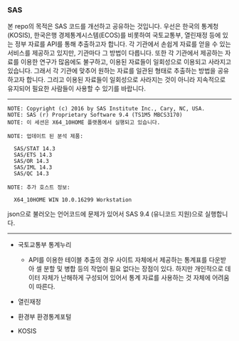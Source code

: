 ### SAS

본 repo의 목적은 SAS 코드를 개선하고 공유하는 것입니다. 우선은 한국의 통계청(KOSIS), 한국은행 경제통계시스템(ECOS)를 비롯하여 국토교통부, 열린재정 등에 있는 정부 자료를 API를 통해 추출하고자 합니다. 각 기관에서 손쉽게 자료를 얻을 수 있는 서비스를 제공하고 있지만, 기관마다 그 방법이 다릅니다. 또한 각 기관에서 제공하는 자료를 이용한 연구가 많음에도 불구하고, 이용된 자료들이 일회성으로 이용되고 사라지고 있습니다. 그래서 각 기관에 맞추어 원하는 자료를 일관된 형태로 추출하는 방법을 공유하고자 합니다. 그리고 이용된 자료들이 일회성으로 사라지는 것이 아니라 지속적으로 유지되어 필요한 사람들이 사용할 수 있기를 바랍니다.

---

    NOTE: Copyright (c) 2016 by SAS Institute Inc., Cary, NC, USA.
    NOTE: SAS (r) Proprietary Software 9.4 (TS1M5 MBCS3170)
    NOTE: 이 세션은 X64_10HOME 플랫폼에서 실행되고 있습니다.

    NOTE: 업데이트 된 분석 제품:

      SAS/STAT 14.3
      SAS/ETS 14.3
      SAS/OR 14.3
      SAS/IML 14.3
      SAS/QC 14.3

    NOTE: 추가 호스트 정보:

      X64_10HOME WIN 10.0.16299 Workstation

json으로 불러오는 언어코드에 문제가 있어서 SAS 9.4 (유니코드 지원)으로 실행합니다.

---

- 국토교통부 통계누리
  - API를 이용한 테이블 추출의 경우 사이트 자체에서 제공하는 통계표를 다운받아 셀 분할 및 병합 등의 작업이 필요 없다는 장점이 있다. 하지만 개인적으로 데이터 자체가 난해하게 구성되어 있어서 통계 자료를 사용하는 것 자체에 어려움이 따른다.

- 열린재정

- 환경부 환경통계포털

- KOSIS
